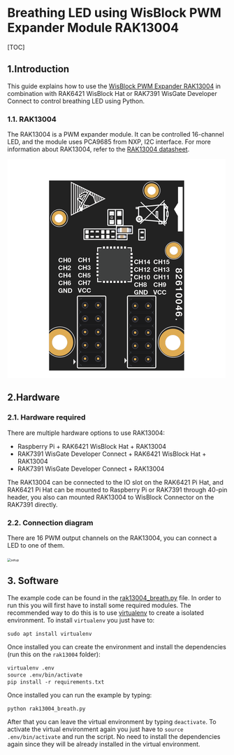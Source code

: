# Breathing LED using WisBlock PWM Expander Module RAK13004

[TOC]

## 1.Introduction

This guide explains how to use the [WisBlock PWM Expander RAK13004](https://docs.rakwireless.com/Product-Categories/WisBlock/RAK13004/Overview/) in combination with RAK6421 WisBlock Hat or RAK7391 WisGate Developer Connect to control breathing LED using Python.

### 1.1. RAK13004

The RAK13004 is a PWM expander module. It can be controlled 16-channel LED, and the module uses PCA9685 from NXP, I2C interface. For more information about RAK13004, refer to the [RAK13004 datasheet](https://docs.rakwireless.com/Product-Categories/WisBlock/RAK13004/Datasheet/#overview).

<img src="assets/rak13004.png" alt="rak13004" style="zoom:50%;" />

## 2.Hardware

### 2.1. Hardware required 

There are multiple hardware options to use RAK13004:

- Raspberry Pi + RAK6421 WisBlock Hat + RAK13004
- RAK7391 WisGate Developer Connect +  RAK6421 WisBlock Hat + RAK13004
- RAK7391 WisGate Developer Connect + RAK13004

The RAK13004 can be connected to the IO slot on the RAK6421 Pi Hat, and RAK6421 Pi Hat can be mounted to Raspberry Pi or RAK7391 through 40-pin header,  you also can mounted RAK13004 to WisBlock Connector on the RAK7391 directly.

### 2.2. Connection diagram

There are 16 PWM output channels on the RAK13004,  you can connect a LED to one of them.

<img src="assets/setup.jpg" alt="setup" style="zoom: 50%;" />



## 3. Software

The example code can be found in the [rak13004_breath.py](rak13004_breath.py) file. In order to run this you will first have to install some required modules. The recommended way to do this is to use [virtualenv](https://virtualenv.pypa.io/en/latest/) to create a isolated environment. To install `virtualenv` you just have to:

```
sudo apt install virtualenv
```

Once installed you can create the environment and install the dependencies (run this on the `rak13004` folder):

```
virtualenv .env
source .env/bin/activate
pip install -r requirements.txt
```

Once installed you can run the example by typing:

```
python rak13004_breath.py
```

After that you can leave the virtual environment by typing `deactivate`. To activate the virtual environment again you just have to `source .env/bin/activate` and run the script. No need to install the dependencies again since they will be already installed in the virtual environment.

